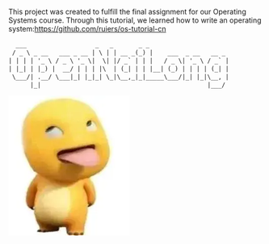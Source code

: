 This project was created to fulfill the final assignment for our Operating Systems course. Through this tutorial, we learned how to write an operating system:https://github.com/ruiers/os-tutorial-cn

```
  ___                   _   _       _ _                      
 / _ \ _ __   ___ _ __ | \ | | __ _(_) |    ___  _ __   __ _ 
| | | | '_ \ / _ \ '_ \|  \| |/ _` | | |   / _ \| '_ \ / _` |
| |_| | |_) |  __/ | | | |\  | (_| | | |__| (_) | | | | (_| |
 \___/| .__/ \___|_| |_|_| \_|\__,_|_|_____\___/|_| |_|\__, |
      |_|                                              |___/ 
```

![661c467cc8424730bad1876277c8a20f](./images.webp)